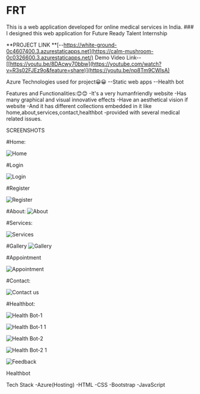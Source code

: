 # FRT
This is a web application developed for online medical services in India. ### I designed this web application for Future Ready Talent Internship

**PROJECT LINK **[--https://white-ground-0c4607400.3.azurestaticapps.net](https://calm-mushroom-0c0326600.3.azurestaticapps.net/)
Demo Video Link--[[https://youtu.be/8DAcwy70bbw](https://youtube.com/watch?v=R3s02FJEz9o&feature=share)](https://youtu.be/np8Tm9CWlsA)

Azure Technologies used for project😀😀 --Static web apps --Health bot

Features and Functionalities:😊😊 -It's a very humanfriendly website -Has many graphical and visual innovative effects -Have an aesthetical vision if website -And it has different collections embedded in it like home,about,services,contact,healthbot -provided with several medical related issues.

SCREENSHOTS



#Home:

![Home](https://github.com/VMALLIKHARJUNA/FRT/assets/99603294/5a438365-2e7b-4e38-a4a7-36a3fa69662e)


#Login



![Login](https://github.com/VMALLIKHARJUNA/FRT/assets/99603294/3a4cf3d0-657b-4a4e-98e0-01f11ed8002d)




#Register


![Register](https://github.com/VMALLIKHARJUNA/FRT/assets/99603294/d09e10e0-5e62-43e5-bb27-8eefa90d03f6)






#About:
![About](https://github.com/VMALLIKHARJUNA/FRT/assets/99603294/06919bac-f651-47c4-b149-3642d25e01cd)



#Services:

![Services](https://github.com/VMALLIKHARJUNA/FRT/assets/99603294/59dbcb14-432e-4a4d-8c93-38d9217385d7)


#Gallery
![Gallery](https://github.com/VMALLIKHARJUNA/FRT/assets/99603294/93d5df52-ae19-442a-8673-f32308b29cab)

#Appointment

![Appointment](https://github.com/VMALLIKHARJUNA/FRT/assets/99603294/31c5d5c5-7d63-4219-8304-5da59f68fe22)


#Contact:

![Contact us](https://github.com/VMALLIKHARJUNA/FRT/assets/99603294/ad2d1608-ac29-4bbd-aba0-304b5fb9b532)


#Healthbot:

![Health Bot-1](https://github.com/VMALLIKHARJUNA/FRT/assets/99603294/be628449-199f-4fae-be58-046bd34a4c9d)

![Health Bot-1 1](https://github.com/VMALLIKHARJUNA/FRT/assets/99603294/92d8405b-b35d-4f14-804b-3ac452f7e654)

![Health Bot-2](https://github.com/VMALLIKHARJUNA/FRT/assets/99603294/9ea7f8f5-cf29-4a9a-8d1d-d01a0a781bbb)


![Health Bot-2 1](https://github.com/VMALLIKHARJUNA/FRT/assets/99603294/fd00c36d-0ae2-44e1-ba5d-2a330bcb7470)


![Feedback](https://github.com/VMALLIKHARJUNA/FRT/assets/99603294/28029cab-1717-456c-9f6b-37394032983c)


Healthbot

Tech Stack -Azure(Hosting) -HTML -CSS -Bootstrap -JavaScript
